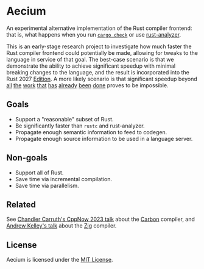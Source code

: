 # Aecium

An experimental alternative implementation of the Rust compiler frontend: that is, what happens when you run [`cargo check`][cargo check] or use [rust-analyzer][].

This is an early-stage research project to investigate how much faster the Rust compiler frontend could potentially be made, allowing for tweaks to the language in service of that goal. The best-case scenario is that we demonstrate the ability to achieve significant speedup with minimal breaking changes to the language, and the result is incorporated into the Rust 2027 [Edition][]. A more likely scenario is that significant speedup beyond [all][nnethercote 2021-11-12] [the][nnethercote 2022-02-25] [work][nnethercote 2022-04-12] [that][nnethercote 2022-07-20] [has][nnethercote 2022-10-27] [already][nnethercote 2023-03-24] [been][nnethercote 2023-08-25] [done][nnethercote 2024-03-06] proves to be impossible.

## Goals

- Support a "reasonable" subset of Rust.
- Be significantly faster than `rustc` and rust-analyzer.
- Propagate enough semantic information to feed to codegen.
- Propagate enough source information to be used in a language server.

## Non-goals

- Support all of Rust.
- Save time via incremental compilation.
- Save time via parallelism.

## Related

See [Chandler Carruth's CppNow 2023 talk][modernizing compiler design for carbon's toolchain] about the [Carbon][] compiler, and [Andrew Kelley's talk][a practical guide to applying data-oriented design] about the [Zig][] compiler.

## License

Aecium is licensed under the [MIT License](LICENSE).

[a practical guide to applying data-oriented design]: https://youtu.be/IroPQ150F6c
[carbon]: https://github.com/carbon-language/carbon-lang
[cargo check]: https://doc.rust-lang.org/cargo/commands/cargo-check.html
[edition]: https://doc.rust-lang.org/stable/edition-guide/
[modernizing compiler design for carbon's toolchain]: https://youtu.be/ZI198eFghJk
[nnethercote 2021-11-12]: https://nnethercote.github.io/2021/11/12/the-rust-compiler-has-gotten-faster-again.html
[nnethercote 2022-02-25]: https://nnethercote.github.io/2022/02/25/how-to-speed-up-the-rust-compiler-in-2022.html
[nnethercote 2022-04-12]: https://nnethercote.github.io/2022/04/12/how-to-speed-up-the-rust-compiler-in-april-2022.html
[nnethercote 2022-07-20]: https://nnethercote.github.io/2022/07/20/how-to-speed-up-the-rust-compiler-in-july-2022.html
[nnethercote 2022-10-27]: https://nnethercote.github.io/2022/10/27/how-to-speed-up-the-rust-compiler-in-october-2022.html
[nnethercote 2023-03-24]: https://nnethercote.github.io/2023/03/24/how-to-speed-up-the-rust-compiler-in-march-2023.html
[nnethercote 2023-08-25]: https://nnethercote.github.io/2023/08/25/how-to-speed-up-the-rust-compiler-in-august-2023.html
[nnethercote 2024-03-06]: https://nnethercote.github.io/2024/03/06/how-to-speed-up-the-rust-compiler-in-march-2024.html
[rust-analyzer]: https://rust-analyzer.github.io/
[zig]: https://ziglang.org/
